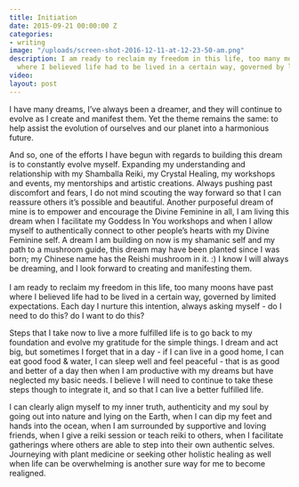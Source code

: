```yaml
---
title: Initiation
date: 2015-09-21 00:00:00 Z
categories:
- writing
image: "/uploads/screen-shot-2016-12-11-at-12-23-50-am.png"
description: I am ready to reclaim my freedom in this life, too many moons have past
  where I believed life had to be lived in a certain way, governed by limited expectations.
video: 
layout: post
---
```


I have many dreams, I’ve always been a dreamer, and they will continue to evolve as I create and manifest them. Yet the theme remains the same: to help assist the evolution of ourselves and our planet into a harmonious future.

And so, one of the efforts I have begun with regards to building this dream is to constantly evolve myself. Expanding my understanding and relationship with my Shamballa Reiki, my Crystal Healing, my workshops and events, my mentorships and artistic creations. Always pushing past discomfort and fears, I do not mind scouting the way forward so that I can reassure others it’s possible and beautiful. Another purposeful dream of mine is to empower and encourage the Divine Feminine in all, I am living this dream when I facilitate my Goddess In You workshops and when I allow myself to authentically connect to other people’s hearts with my Divine Feminine self. A dream I am building on now is my shamanic self and my path to a mushroom guide, this dream may have been planted since I was born; my Chinese name has the Reishi mushroom in it. :) I know I will always be dreaming, and I look forward to creating and manifesting them.
<br>
<br>I am ready to reclaim my freedom in this life, too many moons have past where I believed life had to be lived in a certain way, governed by limited expectations. Each day I nurture this intention, always asking myself - do I need to do this? do I want to do this?

Steps that I take now to live a more fulfilled life is to go back to my foundation and evolve my gratitude for the simple things. I dream and act big, but sometimes I forget that in a day - if I can live in a good home, I can eat good food & water, I can sleep well and feel peaceful - that is as good and better of a day then when I am productive with my dreams but have neglected my basic needs. I believe I will need to continue to take these steps though to integrate it, and so that I can live a better fulfilled life.

I can clearly align myself to my inner truth, authenticity and my soul by going out into nature and lying on the Earth, when I can dip my feet and hands into the ocean, when I am surrounded by supportive and loving friends, when I give a reiki session or teach reiki to others, when I facilitate gatherings where others are able to step into their own authentic selves. Journeying with plant medicine or seeking other holistic healing as well when life can be overwhelming is another sure way for me to become realigned.